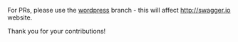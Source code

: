 For PRs, please use the [wordpress](https://github.com/swagger-api/swagger.io/tree/wordpress) branch - this will affect http://swagger.io website.

Thank you for your contributions!
